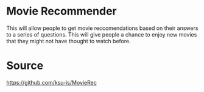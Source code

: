 # Movie Recommender
This will allow people to get movie reccomendations based on their answers to a series of questions. 
This will give people a chance to enjoy new movies that they might not have thought to watch before. 

# Source
https://github.com/ksu-is/MovieRec 
